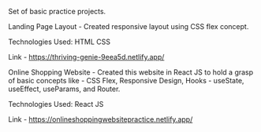 Set of basic practice projects.

Landing Page Layout - Created responsive layout using CSS flex concept.

Technologies Used: HTML CSS

Link - https://thriving-genie-9eea5d.netlify.app/




Online Shopping Website - Created this website in React JS to hold a grasp of basic concepts like - CSS Flex, Responsive Design, Hooks - useState, useEffect, useParams, and Router.

Technologies Used: React JS 

Link - https://onlineshoppingwebsitepractice.netlify.app/ 
